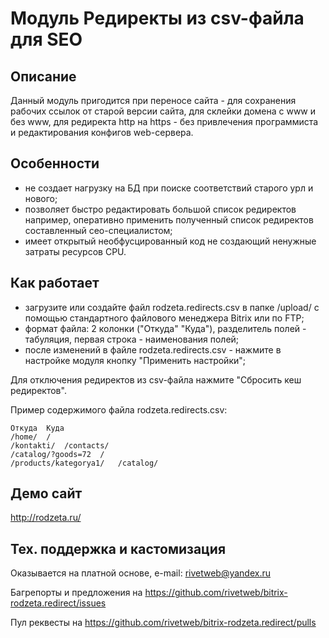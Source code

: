﻿
# Модуль Редиректы из csv-файла для SEO

## Описание 

Данный модуль пригодится при переносе сайта - для сохранения рабочих ссылок от старой версии сайта, для склейки домена с www и без www, для редиректа http на https - без привлечения программиста и редактирования конфигов web-сервера.

## Особенности

- не создает нагрузку на БД при поиске соответствий старого урл и нового;
- позволяет быстро редактировать большой список редиректов например, оперативно применить полученный список редиректов составленный сео-специалистом;
- имеет открытый необфусцированный код не создающий ненужные затраты ресурсов CPU.

## Как работает

- загрузите или создайте файл rodzeta.redirects.csv в папке /upload/ с помощью стандартного файлового менеджера Bitrix или по FTP;
- формат файла: 2 колонки ("Откуда" "Куда"), разделитель полей - табуляция, первая строка - наименования полей;
- после изменений в файле rodzeta.redirects.csv - нажмите в настройке модуля кнопку "Применить настройки";

Для отключения редиректов из csv-файла нажмите "Сбросить кеш редиректов".

Пример содержимого файла rodzeta.redirects.csv:

    Откуда  Куда
    /home/  /
    /kontakti/  /contacts/
    /catalog/?goods=72  /
    /products/kategorya1/   /catalog/

## Демо сайт

http://rodzeta.ru/

## Тех. поддержка и кастомизация

Оказывается на платной основе, e-mail: rivetweb@yandex.ru

Багрепорты и предложения на https://github.com/rivetweb/bitrix-rodzeta.redirect/issues

Пул реквесты на https://github.com/rivetweb/bitrix-rodzeta.redirect/pulls
